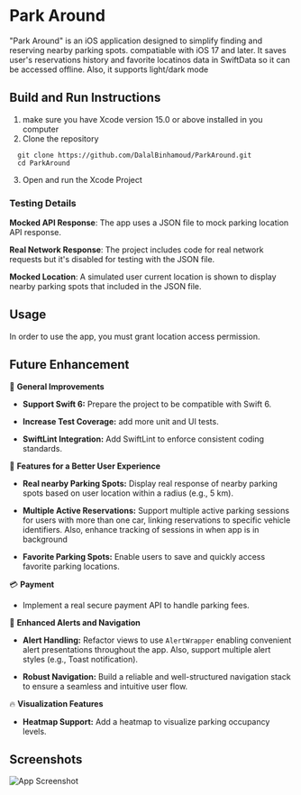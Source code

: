 # Park Around


"Park Around" is an iOS application designed to simplify finding and reserving nearby parking spots. compatiable with iOS 17 and later. It saves user's reservations history and favorite locatinos data in SwiftData so it can be accessed offline. Also, it supports light/dark mode

## Build and Run Instructions


1. make sure  you have Xcode version 15.0 or above installed in you computer
2. Clone the repository
```
  git clone https://github.com/DalalBinhamoud/ParkAround.git
  cd ParkAround
```
3. Open and run the Xcode Project

### Testing Details


**Mocked API Response**: The app uses a JSON file to mock parking location API response.

**Real Network Response**: The project includes code for real network requests but it's disabled for testing with the JSON file.

**Mocked Location**: A simulated user current location is shown to display nearby parking spots that included in the JSON file.

## Usage

In order to use the app, you must grant location access permission.



## Future Enhancement

🚀 **General Improvements**

- **Support Swift 6:** Prepare the project to be compatible with Swift 6.

- **Increase Test Coverage:** add more unit and UI tests.

- **SwiftLint Integration:** Add SwiftLint to enforce consistent coding standards.

📍 **Features for a Better User Experience**

- **Real nearby Parking Spots:** Display real response of nearby parking spots based on user location within a  radius (e.g., 5 km).

- **Multiple Active Reservations:** Support multiple active parking sessions for users with more than one car, linking reservations to specific vehicle identifiers. Also, enhance tracking of sessions in when app is in background

- **Favorite Parking Spots:** Enable users to save and quickly access favorite parking locations.

💳 **Payment**

- Implement a real secure payment API to handle parking fees.

🔔 **Enhanced Alerts and Navigation**

 - **Alert Handling:** Refactor views to use `AlertWrapper` enabling convenient alert presentations throughout the app. Also, support multiple alert styles (e.g., Toast notification).

- **Robust Navigation:** Build a reliable and well-structured navigation stack to ensure a seamless and intuitive user flow.

🔥 **Visualization Features**

- **Heatmap Support:** Add a heatmap to visualize parking occupancy levels.
## Screenshots

![App Screenshot](ParkAround/Assets.xcassets/roadmap.png)

